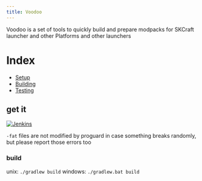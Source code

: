 ```yaml
---
title: Voodoo
---
```


Voodoo is a set of tools to quickly build and prepare modpacks for SKCraft launcher and other Platforms
and other launchers

# Index

- [Setup](setup)
- [Building](build)
- [Testing](testing)

## get it

[![Jenkins](https://img.shields.io/jenkins/s/https/ci.elytradev.com/job/elytra/job/Voodoo/job/master.svg?style=for-the-badge&label=Jenkins%20Build)](https://ci.elytradev.com/job/elytra/job/Voodoo/job/master/lastSuccessfulBuild/)

`-fat` files are not modified by proguard in case something breaks randomly, \
but please report those errors too

### build


unix: `./gradlew build`
windows: `./gradlew.bat build`